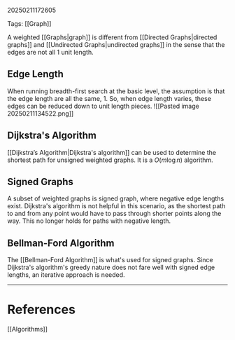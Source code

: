 20250211172605

Tags: [[Graph]]

A weighted [[Graphs|graph]] is different from [[Directed Graphs|directed graphs]] and [[Undirected Graphs|undirected graphs]] in the sense that the edges are not all 1 unit length.

## Edge Length
When running breadth-first search at the basic level, the assumption is that the edge length are all the same, 1. So, when edge length varies, these edges can be reduced down to unit length pieces. ![[Pasted image 20250211134522.png]]

## Dijkstra's Algorithm
[[Dijkstra’s Algorithm|Dijkstra's algorithm]] can be used to determine the shortest path for unsigned weighted graphs. It is a $O(m\log n)$ algorithm. 

## Signed Graphs
A subset of weighted graphs is signed graph, where negative edge lengths exist. Dijkstra's algorithm is not helpful in this scenario, as the shortest path to and from any point would have to pass through shorter points along the way. This no longer holds for paths with negative length. 

## Bellman-Ford Algorithm
The [[Bellman-Ford Algorithm]] is what's used for signed graphs. Since Dijkstra's algorithm's greedy nature does not fare well with signed edge lengths, an iterative approach is needed.
___
# References
[[Algorithms]]
